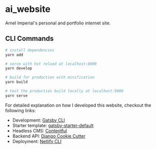 # ai_website
Arnel Imperial's personal and portfolio internet site.

## CLI Commands

``` bash
# install dependencies
yarn add

# serve with hot reload at localhost:8000
yarn develop

# build for production with minification
yarn build

# test the production build locally at localhost:9000
yarn serve
```
For detailed explanation on how I developed this website, checkout the following links:

- Development: [Gatsby CLI](https://github.com/gatsbyjs/gatsby/tree/master/packages/gatsby-cli)
- Starter template: [gatsby-starter-default](https://github.com/gatsbyjs/gatsby-starter-default)
- Headless CMS: [Contentful](https://www.contentful.com/)
- Backend API: [Django Cookie Cutter](https://github.com/pydanny/cookiecutter-django)
- Deployment: [Netlify CLI](https://github.com/netlify/cli)
